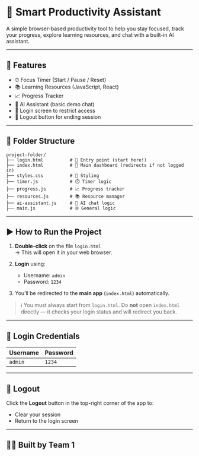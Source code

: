 # 🚀 Smart Productivity Assistant

A simple browser-based productivity tool to help you stay focused, track your progress, explore learning resources, and chat with a built-in AI assistant.

---

## 🧩 Features

- ⏰ Focus Timer (Start / Pause / Reset)
- 📚 Learning Resources (JavaScript, React)
- 📈 Progress Tracker
- 🤖 AI Assistant (basic demo chat)
- 🔐 Login screen to restrict access
- 🚪 Logout button for ending session

---

## 📂 Folder Structure

```
project-folder/
├── login.html          # 🔑 Entry point (start here!)
├── index.html          # 🎯 Main dashboard (redirects if not logged in)
├── styles.css          # 🎨 Styling
├── timer.js            # ⏱️ Timer logic
├── progress.js         # 📈 Progress tracker
├── resources.js        # 📚 Resource manager
├── ai-assistant.js     # 🤖 AI chat logic
├── main.js             # 🌐 General logic
```

---

## ▶️ How to Run the Project

1. **Double-click** on the file `login.html`  
   → This will open it in your web browser.

2. **Login** using:
   - Username: `admin`
   - Password: `1234`

3. You’ll be redirected to the **main app** (`index.html`) automatically.

> ℹ️ You must always start from `login.html`. Do **not** open `index.html` directly — it checks your login status and will redirect you back.

---

## 🔑 Login Credentials

| Username | Password |
|----------|----------|
| `admin`  | `1234`   |

---

## 🚪 Logout

Click the **Logout** button in the top-right corner of the app to:
- Clear your session
- Return to the login screen

---

## 🧑‍💻 Built by Team 1

